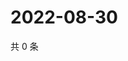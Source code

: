 # 2022-08-30

共 0 条

<!-- BEGIN WEIBO -->
<!-- 最后更新时间 Tue Aug 30 2022 06:16:12 GMT+0800 (China Standard Time) -->

<!-- END WEIBO -->
